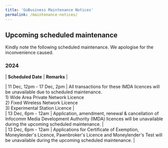 ```yaml
---
title: 'GoBusiness Maintenance Notices'
permalink: /maintenance-notices/
---
```


## Upcoming scheduled maintenance

Kindly note the following scheduled maintenance. We apologise for the inconvenience caused. 


### 2024 

| **Scheduled Date** | **Remarks** |  


 
      

| 11 Dec, 12pm - 17 Dec, 2pm | All transactions for these IMDA licences will be unavailable due to scheduled maintenance.<br>1) Wide Area Private Network Licence<br>2) Fixed Wireless Network Licence<br>3) Experimental Station Licence |        
| 13 Dec, 6pm - 12am | Application, amendment, renewal & cancellation of Infocomm Media Development Authority (IMDA) licences will be unavailable during the upcoming scheduled maintenance. |       
| 13 Dec, 6pm - 12am | Applications for Certificate of Exemption, Moneylender's Licence, Pawnbroker's Licence and Moneylender's Test will be unavailable during the upcoming scheduled maintenance. |     




<script src="/jquery/jquery.min.js"></script> <script src="/jquery/resize-tables.js"></script>
